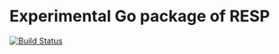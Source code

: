 # Experimental Go package of RESP

[![Build Status](https://travis-ci.org/torufurukawa/go-resp.svg?branch=master)](https://travis-ci.org/torufurukawa/go-resp)
